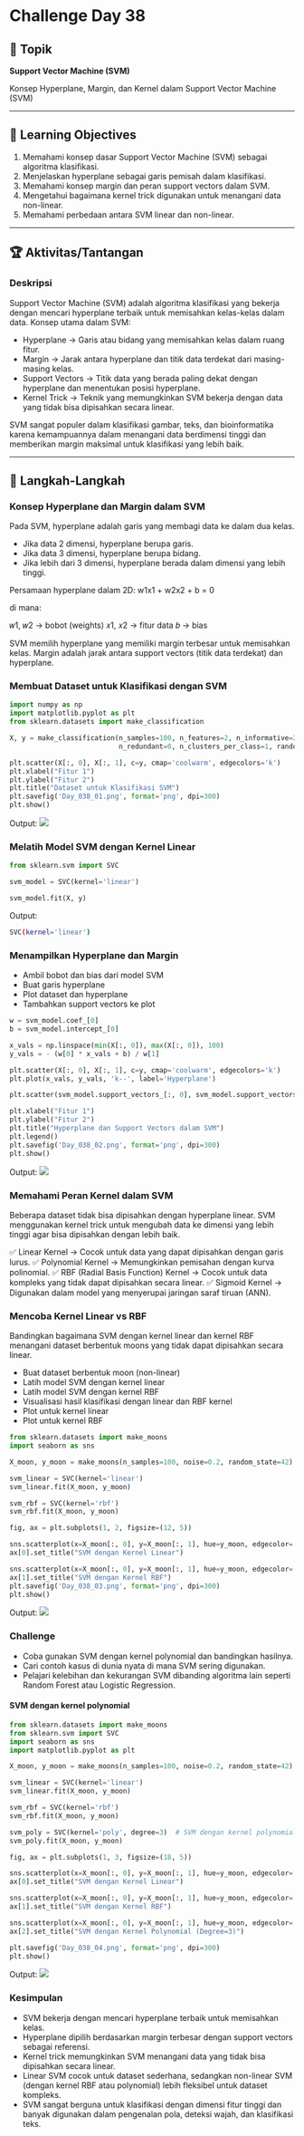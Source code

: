 # Challenge Day 38

## 📝 Topik
**Support Vector Machine (SVM)**

Konsep Hyperplane, Margin, dan Kernel dalam Support Vector Machine (SVM)

---

## 🎯 Learning Objectives
1. Memahami konsep dasar Support Vector Machine (SVM) sebagai algoritma klasifikasi.
2. Menjelaskan hyperplane sebagai garis pemisah dalam klasifikasi.
3. Memahami konsep margin dan peran support vectors dalam SVM.
4. Mengetahui bagaimana kernel trick digunakan untuk menangani data non-linear.
5. Memahami perbedaan antara SVM linear dan non-linear.

---

## 🏆 Aktivitas/Tantangan

### Deskripsi
Support Vector Machine (SVM) adalah algoritma klasifikasi yang bekerja dengan mencari hyperplane terbaik untuk memisahkan kelas-kelas dalam data.
Konsep utama dalam SVM:

- Hyperplane → Garis atau bidang yang memisahkan kelas dalam ruang fitur.
- Margin → Jarak antara hyperplane dan titik data terdekat dari masing-masing kelas.
- Support Vectors → Titik data yang berada paling dekat dengan hyperplane dan menentukan posisi hyperplane.
- Kernel Trick → Teknik yang memungkinkan SVM bekerja dengan data yang tidak bisa dipisahkan secara linear.

SVM sangat populer dalam klasifikasi gambar, teks, dan bioinformatika karena kemampuannya dalam menangani data berdimensi tinggi dan memberikan margin maksimal untuk klasifikasi yang lebih baik.

---
## 🚀 Langkah-Langkah

### Konsep Hyperplane dan Margin dalam SVM
Pada SVM, hyperplane adalah garis yang membagi data ke dalam dua kelas.

- Jika data 2 dimensi, hyperplane berupa garis.
- Jika data 3 dimensi, hyperplane berupa bidang.
- Jika lebih dari 3 dimensi, hyperplane berada dalam dimensi yang lebih tinggi.

Persamaan hyperplane dalam 2D:
w1​x1 + w2x2 + b = 0

di mana:

𝑤1, 𝑤2 → bobot (weights)
𝑥1, 𝑥2 → fitur data
𝑏 → bias

SVM memilih hyperplane yang memiliki margin terbesar untuk memisahkan kelas.
Margin adalah jarak antara support vectors (titik data terdekat) dan hyperplane.

### Membuat Dataset untuk Klasifikasi dengan SVM
```python
import numpy as np
import matplotlib.pyplot as plt
from sklearn.datasets import make_classification

X, y = make_classification(n_samples=100, n_features=2, n_informative=2, 
                           n_redundant=0, n_clusters_per_class=1, random_state=42)

plt.scatter(X[:, 0], X[:, 1], c=y, cmap='coolwarm', edgecolors='k')
plt.xlabel("Fitur 1")
plt.ylabel("Fitur 2")
plt.title("Dataset untuk Klasifikasi SVM")
plt.savefig('Day_038_01.png', format='png', dpi=300)
plt.show()
```
Output:
<img src="https://github.com/rohmanurnr/100-Days-of-Python-ML-AI/blob/main/Day%20038/Day_038_01.png" width=”500”>

### Melatih Model SVM dengan Kernel Linear
```python
from sklearn.svm import SVC

svm_model = SVC(kernel='linear')

svm_model.fit(X, y)
```
Output:
```bash
SVC(kernel='linear')
```

### Menampilkan Hyperplane dan Margin
- Ambil bobot dan bias dari model SVM
- Buat garis hyperplane
- Plot dataset dan hyperplane
- Tambahkan support vectors ke plot

```python
w = svm_model.coef_[0]
b = svm_model.intercept_[0]

x_vals = np.linspace(min(X[:, 0]), max(X[:, 0]), 100)
y_vals = - (w[0] * x_vals + b) / w[1]

plt.scatter(X[:, 0], X[:, 1], c=y, cmap='coolwarm', edgecolors='k')
plt.plot(x_vals, y_vals, 'k--', label='Hyperplane')

plt.scatter(svm_model.support_vectors_[:, 0], svm_model.support_vectors_[:, 1], s=100, edgecolors='black', facecolors='none', label="Support Vectors")

plt.xlabel("Fitur 1")
plt.ylabel("Fitur 2")
plt.title("Hyperplane dan Support Vectors dalam SVM")
plt.legend()
plt.savefig('Day_038_02.png', format='png', dpi=300)
plt.show()
```
Output:
<img src="https://github.com/rohmanurnr/100-Days-of-Python-ML-AI/blob/main/Day%20038/Day_038_02.png" width=”500”>

### Memahami Peran Kernel dalam SVM
Beberapa dataset tidak bisa dipisahkan dengan hyperplane linear.
SVM menggunakan kernel trick untuk mengubah data ke dimensi yang lebih tinggi agar bisa dipisahkan dengan lebih baik.

✅ Linear Kernel → Cocok untuk data yang dapat dipisahkan dengan garis lurus.
✅ Polynomial Kernel → Memungkinkan pemisahan dengan kurva polinomial.
✅ RBF (Radial Basis Function) Kernel → Cocok untuk data kompleks yang tidak dapat dipisahkan secara linear.
✅ Sigmoid Kernel → Digunakan dalam model yang menyerupai jaringan saraf tiruan (ANN).

### Mencoba Kernel Linear vs RBF
Bandingkan bagaimana SVM dengan kernel linear dan kernel RBF menangani dataset berbentuk moons yang tidak dapat dipisahkan secara linear.

- Buat dataset berbentuk moon (non-linear)
- Latih model SVM dengan kernel linear
- Latih model SVM dengan kernel RBF
- Visualisasi hasil klasifikasi dengan linear dan RBF kernel
- Plot untuk kernel linear
- Plot untuk kernel RBF

```python
from sklearn.datasets import make_moons
import seaborn as sns

X_moon, y_moon = make_moons(n_samples=100, noise=0.2, random_state=42)

svm_linear = SVC(kernel='linear')
svm_linear.fit(X_moon, y_moon)

svm_rbf = SVC(kernel='rbf')
svm_rbf.fit(X_moon, y_moon)

fig, ax = plt.subplots(1, 2, figsize=(12, 5))

sns.scatterplot(x=X_moon[:, 0], y=X_moon[:, 1], hue=y_moon, edgecolor='k', palette='coolwarm', ax=ax[0])
ax[0].set_title("SVM dengan Kernel Linear")

sns.scatterplot(x=X_moon[:, 0], y=X_moon[:, 1], hue=y_moon, edgecolor='k', palette='coolwarm', ax=ax[1])
ax[1].set_title("SVM dengan Kernel RBF")
plt.savefig('Day_038_03.png', format='png', dpi=300)
plt.show()
```
Output:
<img src="https://github.com/rohmanurnr/100-Days-of-Python-ML-AI/blob/main/Day%20038/Day_038_03.png" width=”500”>

### Challenge
- Coba gunakan SVM dengan kernel polynomial dan bandingkan hasilnya.
- Cari contoh kasus di dunia nyata di mana SVM sering digunakan.
- Pelajari kelebihan dan kekurangan SVM dibanding algoritma lain seperti Random Forest atau Logistic Regression.

#### SVM dengan kernel polynomial
```python
from sklearn.datasets import make_moons
from sklearn.svm import SVC
import seaborn as sns
import matplotlib.pyplot as plt

X_moon, y_moon = make_moons(n_samples=100, noise=0.2, random_state=42)

svm_linear = SVC(kernel='linear')
svm_linear.fit(X_moon, y_moon)

svm_rbf = SVC(kernel='rbf')
svm_rbf.fit(X_moon, y_moon)

svm_poly = SVC(kernel='poly', degree=3)  # SVM dengan kernel polynomial derajat 3
svm_poly.fit(X_moon, y_moon)

fig, ax = plt.subplots(1, 3, figsize=(18, 5))

sns.scatterplot(x=X_moon[:, 0], y=X_moon[:, 1], hue=y_moon, edgecolor='k', palette='coolwarm', ax=ax[0])
ax[0].set_title("SVM dengan Kernel Linear")

sns.scatterplot(x=X_moon[:, 0], y=X_moon[:, 1], hue=y_moon, edgecolor='k', palette='coolwarm', ax=ax[1])
ax[1].set_title("SVM dengan Kernel RBF")

sns.scatterplot(x=X_moon[:, 0], y=X_moon[:, 1], hue=y_moon, edgecolor='k', palette='coolwarm', ax=ax[2])
ax[2].set_title("SVM dengan Kernel Polynomial (Degree=3)")

plt.savefig('Day_038_04.png', format='png', dpi=300)
plt.show()
```
Output:
<img src="https://github.com/rohmanurnr/100-Days-of-Python-ML-AI/blob/main/Day%20038/Day_038_04.png" width=”500”>

### Kesimpulan 
- SVM bekerja dengan mencari hyperplane terbaik untuk memisahkan kelas.
- Hyperplane dipilih berdasarkan margin terbesar dengan support vectors sebagai referensi.
- Kernel trick memungkinkan SVM menangani data yang tidak bisa dipisahkan secara linear.
- Linear SVM cocok untuk dataset sederhana, sedangkan non-linear SVM (dengan kernel RBF atau polynomial) lebih fleksibel untuk dataset kompleks.
- SVM sangat berguna untuk klasifikasi dengan dimensi fitur tinggi dan banyak digunakan dalam pengenalan pola, deteksi wajah, dan klasifikasi teks.
